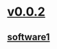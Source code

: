 # [v0.0.2](https://github.com/littleflute/bljob/edit/master/README.md)
## [software1](https://github.com/littleflute/software1)
